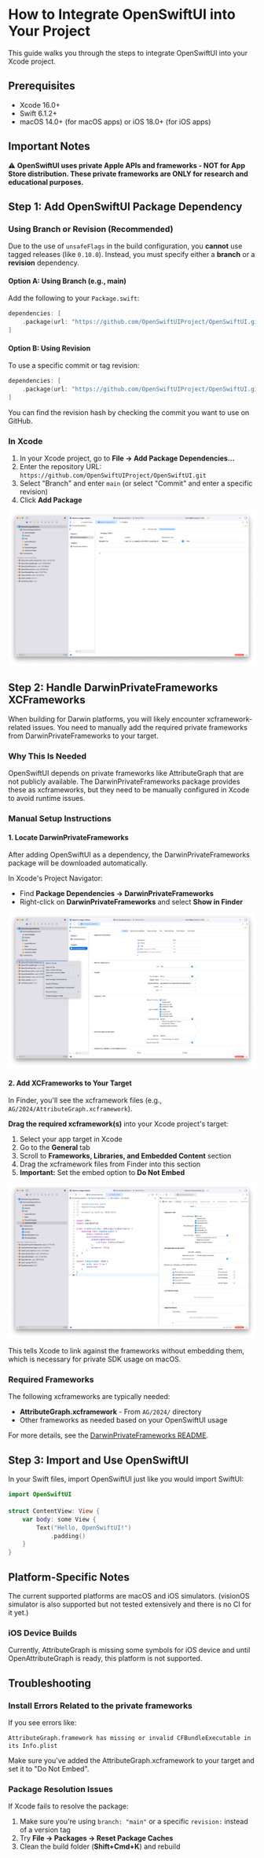 # How to Integrate OpenSwiftUI into Your Project

This guide walks you through the steps to integrate OpenSwiftUI into your Xcode project.

## Prerequisites

- Xcode 16.0+
- Swift 6.1.2+
- macOS 14.0+ (for macOS apps) or iOS 18.0+ (for iOS apps)

## Important Notes

⚠️ **OpenSwiftUI uses private Apple APIs and frameworks - NOT for App Store distribution. These private frameworks are ONLY for research and educational purposes.**

## Step 1: Add OpenSwiftUI Package Dependency

### Using Branch or Revision (Recommended)

Due to the use of `unsafeFlags` in the build configuration, you **cannot** use tagged releases (like `0.10.0`). Instead, you must specify either a **branch** or a **revision** dependency.

#### Option A: Using Branch (e.g., main)

Add the following to your `Package.swift`:

```swift
dependencies: [
    .package(url: "https://github.com/OpenSwiftUIProject/OpenSwiftUI.git", branch: "main"),
]
```

#### Option B: Using Revision

To use a specific commit or tag revision:

```swift
dependencies: [
    .package(url: "https://github.com/OpenSwiftUIProject/OpenSwiftUI.git", revision: "97347dadc"),
]
```

You can find the revision hash by checking the commit you want to use on GitHub.

### In Xcode

1. In your Xcode project, go to **File → Add Package Dependencies...**
2. Enter the repository URL: `https://github.com/OpenSwiftUIProject/OpenSwiftUI.git`
3. Select "Branch" and enter `main` (or select "Commit" and enter a specific revision)
4. Click **Add Package**

![Add OpenSwiftUI Package Dependency](Screenshots/add-package-dependency.png)

## Step 2: Handle DarwinPrivateFrameworks XCFrameworks

When building for Darwin platforms, you will likely encounter xcframework-related issues. You need to manually add the required private frameworks from DarwinPrivateFrameworks to your target.

### Why This Is Needed

OpenSwiftUI depends on private frameworks like AttributeGraph that are not publicly available. The DarwinPrivateFrameworks package provides these as xcframeworks, but they need to be manually configured in Xcode to avoid runtime issues.

### Manual Setup Instructions

#### 1. Locate DarwinPrivateFrameworks

After adding OpenSwiftUI as a dependency, the DarwinPrivateFrameworks package will be downloaded automatically.

In Xcode's Project Navigator:
- Find **Package Dependencies → DarwinPrivateFrameworks**
- Right-click on **DarwinPrivateFrameworks** and select **Show in Finder**

![Show DarwinPrivateFrameworks in Finder](Screenshots/show-in-finder.png)

#### 2. Add XCFrameworks to Your Target

In Finder, you'll see the xcframework files (e.g., `AG/2024/AttributeGraph.xcframework`).

**Drag the required xcframework(s)** into your Xcode project's target:
1. Select your app target in Xcode
2. Go to the **General** tab
3. Scroll to **Frameworks, Libraries, and Embedded Content** section
4. Drag the xcframework files from Finder into this section
5. **Important:** Set the embed option to **Do Not Embed**

![Add XCFrameworks and Set to Do Not Embed](Screenshots/add-xcframeworks.png)

This tells Xcode to link against the frameworks without embedding them, which is necessary for private SDK usage on macOS.

### Required Frameworks

The following xcframeworks are typically needed:
- **AttributeGraph.xcframework** - From `AG/2024/` directory
- Other frameworks as needed based on your OpenSwiftUI usage

For more details, see the [DarwinPrivateFrameworks README](https://github.com/OpenSwiftUIProject/DarwinPrivateFrameworks).

## Step 3: Import and Use OpenSwiftUI

In your Swift files, import OpenSwiftUI just like you would import SwiftUI:

```swift
import OpenSwiftUI

struct ContentView: View {
    var body: some View {
        Text("Hello, OpenSwiftUI!")
            .padding()
    }
}
```

## Platform-Specific Notes

The current supported platforms are macOS and iOS simulators. (visionOS simulator is also supported but not tested extensively and there is no CI for it yet.)

### iOS Device Builds

Currently, AttributeGraph is missing some symbols for iOS device and until OpenAttributeGraph is ready, this platform is not supported.

## Troubleshooting

### Install Errors Related to the private frameworks

If you see errors like:
```
AttributeGraph.framework has missing or invalid CFBundleExecutable in its Info.plist
```

Make sure you've added the AttributeGraph.xcframework to your target and set it to "Do Not Embed".

### Package Resolution Issues

If Xcode fails to resolve the package:
1. Make sure you're using `branch: "main"` or a specific `revision:` instead of a version tag
2. Try **File → Packages → Reset Package Caches**
3. Clean the build folder (**Shift+Cmd+K**) and rebuild